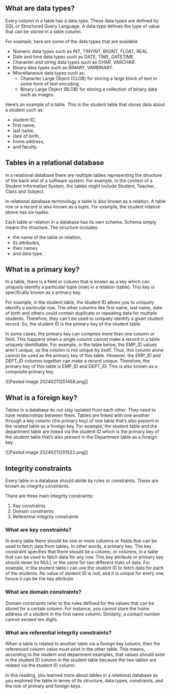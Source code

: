 
## What are data types?

Every column in a table has a data type. These data types are defined by SQL or Structured Query Language. A data type defines the type of value that can be stored in a table column. 

For example, here are some of the data types that are available
- Numeric data types such as INT, TINYINT, BIGINT, FLOAT, REAL. 
- Date and time data types such as DATE, TIME, DATETIME. 
- Character and string data types such as CHAR, VARCHAR. 
- Binary data types such as BINARY, VARBINARY. 
- Miscellaneous data types such as: 
	- Character Large Object (CLOB) for storing a large block of text in some form of text encoding.
	- Binary Large Object (BLOB) for storing a collection of binary data such as images. 

Here’s an example of a table. This is the student table that stores data about a student such as:
- student ID,  
- first name,  
- last name,  
- date of birth,  
- home address,  
- and faculty.

## Tables in a relational database

In a relational database there are multiple tables representing the structure of the back end of a software system. For example, in the context of a Student Information System, the tables might include Student, Teacher, Class and Subject.

In relational database terminology a table is also known as a relation. A table row or a record is also known as a tuple. For example, the student relation above has six tuples.

Each table or relation in a database has its own schema. Schema simply means the structure. The structure includes:
- the name of the table or relation,  
- its attributes,  
- their names  
- and data type.

## What is a primary key?

In a table, there is a field or column that is known as a key which can uniquely identify a particular tuple (row) in a relation (table). This key is specifically known as a primary key.

For example, in the student table, the student ID allows you to uniquely identify a particular row. The other columns like first name, last name, date of birth and others could contain duplicate or repeating data for multiple students. Therefore, they can't be used to uniquely identify a given student record. So, the student ID is the primary key of the student table.

In some cases, the primary key can comprise more than one column or field. This happens when a single column cannot make a record in a table uniquely identifiable. For example, in the table below, the EMP_ID values aren’t unique, so the column is not unique by itself. Thus, this column alone cannot be used as the primary key of this table. However, the EMP_ID and DEPT_ID columns together can make a record unique. Therefore, the primary key of this table is EMP_ID and DEPT_ID. This is also known as a composite primary key.

![[Pasted image 20240211201458.png]]

## What is a foreign key?

Tables in a database do not stay isolated from each other. They need to have relationships between them. Tables are linked with one another through a key column (the primary key) of one table that’s also present in the related table as a foreign key. For example, the student table and the department table are linked via the student ID which is the primary key of the student table that’s also present in the Department table as a foreign key.

![[Pasted image 20240211201522.png]]

## Integrity constraints

Every table in a database should abide by rules or constraints. These are known as integrity constraints.

There are three main integrity constraints:
1. Key constraints
2. Domain constraints
3. Referential integrity constraints

### What are key constraints?

In every table there should be one or more columns or fields that can be used to fetch data from tables. In other words, a primary key. The key constraint specifies that there should be a column, or columns, in a table that can be used to fetch data for any row. This key attribute or primary key should never be NULL or the same for two different rows of data. For example, in the student table I can use the student ID to fetch data for each of the students. No value of student ID is null, and it is unique for every row, hence it can be the key attribute.

### What are domain constraints?

Domain constraints refer to the rules defined for the values that can be stored for a certain column. For instance, you cannot store the home address of a student in the first name column. Similarly, a contact number cannot exceed ten digits.

### What are referential integrity constraints?

When a table is related to another table via a foreign key column, then the referenced column value must exist in the other table. This means, according to the student and department examples, that values should exist in the student ID column in the student table because the two tables are related via the student ID column.

In this reading, you learned more about tables in a relational database as you explored the table in terms of its structure, data types, constraints, and the role of primary and foreign keys.

